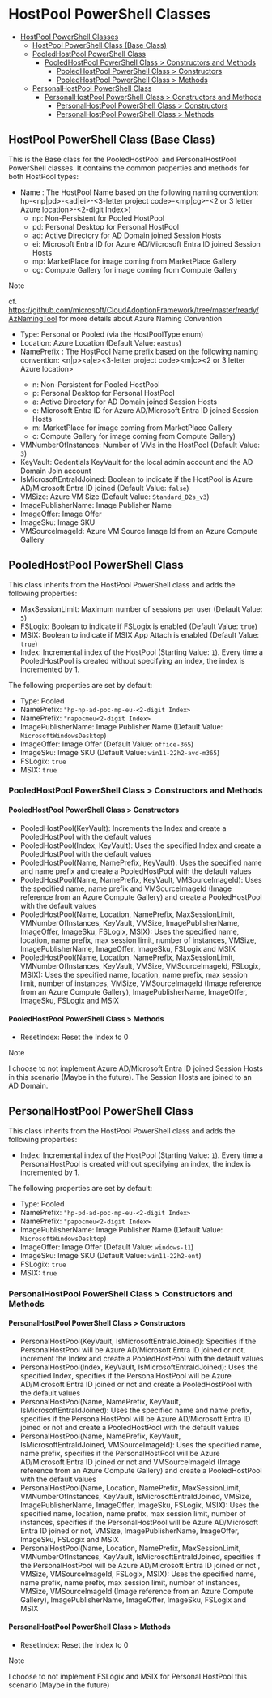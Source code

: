 # HostPool PowerShell Classes

- [HostPool PowerShell Classes](#hostpool-powershell-classes)
  - [HostPool PowerShell Class (Base Class)](#hostpool-powershell-class-base-class)
  - [PooledHostPool PowerShell Class](#pooledhostpool-powershell-class)
    - [PooledHostPool PowerShell Class \> Constructors and Methods](#pooledhostpool-powershell-class--constructors-and-methods)
      - [PooledHostPool PowerShell Class \> Constructors](#pooledhostpool-powershell-class--constructors)
      - [PooledHostPool PowerShell Class \> Methods](#pooledhostpool-powershell-class--methods)
  - [PersonalHostPool PowerShell Class](#personalhostpool-powershell-class)
    - [PersonalHostPool PowerShell Class \> Constructors and Methods](#personalhostpool-powershell-class--constructors-and-methods)
      - [PersonalHostPool PowerShell Class \> Constructors](#personalhostpool-powershell-class--constructors)
      - [PersonalHostPool PowerShell Class \> Methods](#personalhostpool-powershell-class--methods)

## HostPool PowerShell Class (Base Class)

This is the Base class for the PooledHostPool and PersonalHostPool PowerShell classes. It contains the common properties and methods for both HostPool types:

- Name : The HostPool Name based on the following  naming convention: hp-<np|pd>-<ad|ei>-<3-letter project code>-<mp|cg>-<2 or 3 letter Azure location>-<2-digit Index>)
  - np: Non-Persistent for Pooled HostPool
  - pd: Personal Desktop for Personal HostPool
  - ad: Active Directory for AD Domain joined Session Hosts
  - ei: Microsoft Entra ID for Azure AD/Microsoft Entra ID joined Session Hosts
  - mp: MarketPlace for image coming from MarketPlace Gallery
  - cg: Compute Gallery for image coming from Compute Gallery

> [!NOTE]
> cf. <https://github.com/microsoft/CloudAdoptionFramework/tree/master/ready/AzNamingTool> for more details about Azure Naming Convention

- Type: Personal or Pooled (via the HostPoolType enum)
- Location: Azure Location (Default Value: `eastus`)
- NamePrefix  : The HostPool Name prefix based on the following  naming convention: <n|p><a|e><3-letter project code><m|c><2 or 3 letter Azure location><Index>
  - n: Non-Persistent for Pooled HostPool
  - p: Personal Desktop for Personal HostPool
  - a: Active Directory for AD Domain joined Session Hosts
  - e: Microsoft Entra ID for Azure AD/Microsoft Entra ID joined Session Hosts
  - m: MarketPlace for image coming from MarketPlace Gallery
  - c: Compute Gallery for image coming from Compute Gallery)
- VMNumberOfInstances: Number of VMs in the HostPool (Default Value: `3`)
- KeyVault: Cedentials KeyVault for the local admin account and the AD Domain Join account
- IsMicrosoftEntraIdJoined: Boolean to indicate if the HostPool is Azure AD/Microsoft Entra ID joined (Default Value: `false`)
- VMSize: Azure VM Size (Default Value: `Standard_D2s_v3`)
- ImagePublisherName: Image Publisher Name
- ImageOffer: Image Offer
- ImageSku: Image SKU
- VMSourceImageId: Azure VM Source Image Id from an Azure Compute Gallery

## PooledHostPool PowerShell Class

This class inherits from the HostPool PowerShell class and adds the following properties:

- MaxSessionLimit: Maximum number of sessions per user (Default Value: `5`)
- FSLogix: Boolean to indicate if FSLogix is enabled (Default Value: `true`)
- MSIX: Boolean to indicate if MSIX App Attach is enabled (Default Value: `true`)
- Index: Incremental index of the HostPool (Starting Value: `1`). Every time a PooledHostPool is created without specifying an index, the index is incremented by 1.

The following properties are set by default:

- Type: Pooled
- NamePrefix: `"hp-np-ad-poc-mp-eu-<2-digit Index>`
- NamePrefix: `"napocmeu<2-digit Index>`
- ImagePublisherName: Image Publisher Name (Default Value: `MicrosoftWindowsDesktop`)
- ImageOffer: Image Offer (Default Value: `office-365`)
- ImageSku: Image SKU (Default Value: `win11-22h2-avd-m365`)
- FSLogix: `true`
- MSIX: `true`

### PooledHostPool PowerShell Class > Constructors and Methods

#### PooledHostPool PowerShell Class > Constructors

- PooledHostPool(KeyVault): Increments the Index and create a PooledHostPool with the default values
- PooledHostPool(Index, KeyVault): Uses the specified Index and create a PooledHostPool with the default values
- PooledHostPool(Name, NamePrefix, KeyVault): Uses the specified name and name prefix and create a PooledHostPool with the default values
- PooledHostPool(Name, NamePrefix, KeyVault, VMSourceImageId): Uses the specified name, name prefix and VMSourceImageId (Image reference from an Azure Compute Gallery) and create a PooledHostPool with the default values
- PooledHostPool(Name, Location, NamePrefix, MaxSessionLimit, VMNumberOfInstances, KeyVault, VMSize, ImagePublisherName, ImageOffer, ImageSku, FSLogix, MSIX): Uses the specified name, location, name prefix, max session limit, number of instances, VMSize, ImagePublisherName, ImageOffer, ImageSku, FSLogix and MSIX
- PooledHostPool(Name, Location, NamePrefix, MaxSessionLimit, VMNumberOfInstances, KeyVault, VMSize, VMSourceImageId, FSLogix, MSIX): Uses the specified name, location, name prefix, max session limit, number of instances, VMSize,  VMSourceImageId (Image reference from an Azure Compute Gallery), ImagePublisherName, ImageOffer, ImageSku, FSLogix and MSIX

#### PooledHostPool PowerShell Class > Methods  

- ResetIndex: Reset the Index to 0

> [!NOTE]
> I choose to not implement Azure AD/Microsoft Entra ID joined Session Hosts in this scenario (Maybe in the future). The Session Hosts are joined to an AD Domain.

## PersonalHostPool PowerShell Class

This class inherits from the HostPool PowerShell class and adds the following properties:

- Index: Incremental index of the HostPool (Starting Value: `1`). Every time a PersonalHostPool is created without specifying an index, the index is incremented by 1.

The following properties are set by default:

- Type: Pooled
- NamePrefix: `"hp-pd-ad-poc-mp-eu-<2-digit Index>`
- NamePrefix: `"papocmeu<2-digit Index>`
- ImagePublisherName: Image Publisher Name (Default Value: `MicrosoftWindowsDesktop`)
- ImageOffer: Image Offer (Default Value: `windows-11`)
- ImageSku: Image SKU (Default Value: `win11-22h2-ent`)
- FSLogix: `true`
- MSIX: `true`

### PersonalHostPool PowerShell Class > Constructors and Methods

#### PersonalHostPool PowerShell Class > Constructors

- PersonalHostPool(KeyVault, IsMicrosoftEntraIdJoined): Specifies if the PersonalHostPool will be Azure AD/Microsoft Entra ID joined or not, increment the Index and create a PooledHostPool with the default values
- PersonalHostPool(Index, KeyVault, IsMicrosoftEntraIdJoined): Uses the specified Index, specifies if the PersonalHostPool will be Azure AD/Microsoft Entra ID joined or not and create a PooledHostPool with the default values
- PersonalHostPool(Name, NamePrefix, KeyVault, IsMicrosoftEntraIdJoined): Uses the specified name and name prefix, specifies if the PersonalHostPool will be Azure AD/Microsoft Entra ID joined or not and create a PooledHostPool with the default values
- PersonalHostPool(Name, NamePrefix, KeyVault, IsMicrosoftEntraIdJoined, VMSourceImageId): Uses the specified name, name prefix, specifies if the PersonalHostPool will be Azure AD/Microsoft Entra ID joined or not and VMSourceImageId (Image reference from an Azure Compute Gallery) and create a PooledHostPool with the default values
- PersonalHostPool(Name, Location, NamePrefix, MaxSessionLimit, VMNumberOfInstances, KeyVault, IsMicrosoftEntraIdJoined, VMSize, ImagePublisherName, ImageOffer, ImageSku, FSLogix, MSIX): Uses the specified name, location, name prefix, max session limit, number of instances, specifies if the PersonalHostPool will be Azure AD/Microsoft Entra ID joined or not, VMSize, ImagePublisherName, ImageOffer, ImageSku, FSLogix and MSIX
- PersonalHostPool(Name, Location, NamePrefix, MaxSessionLimit, VMNumberOfInstances, KeyVault, IsMicrosoftEntraIdJoined, specifies if the PersonalHostPool will be Azure AD/Microsoft Entra ID joined or not , VMSize, VMSourceImageId, FSLogix, MSIX): Uses the specified name, name prefix, name prefix, max session limit, number of instances, VMSize,  VMSourceImageId (Image reference from an Azure Compute Gallery), ImagePublisherName, ImageOffer, ImageSku, FSLogix and MSIX

#### PersonalHostPool PowerShell Class > Methods  

- ResetIndex: Reset the Index to 0

> [!NOTE]
> I choose to not implement FSLogix and MSIX for Personal HostPool this scenario (Maybe in the future)
